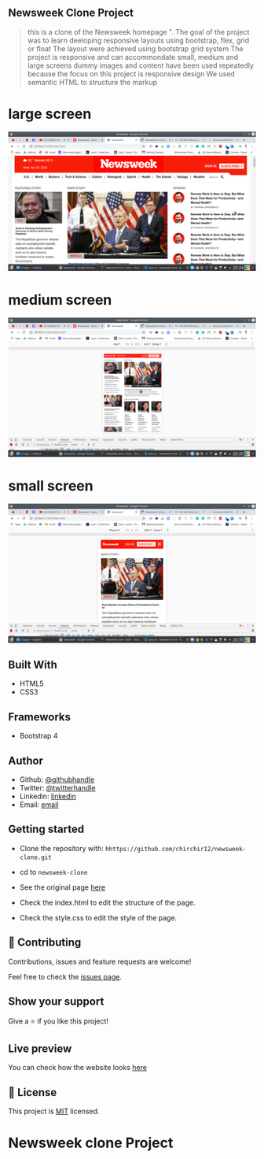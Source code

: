 ## Newsweek  Clone Project

> this is a clone of the Newsweek homepage ". 
> The goal of the project was to learn deeloping responsive layouts using bootstrap, flex, grid or float
>The layout were achieved using bootstrap grid system
> The project is responsive and can accommondate small, medium and large screens
> dummy images and content have been used repeatedly because the focus on this project is responsive design
> We used semantic HTML to structure the markup 
# large screen 
![screenshot](images/screenshots/fullscreen.png)

# medium screen 
![screenshot](images/screenshots/medium.png)

# small screen 
![screenshot](images/screenshots/small-screen.png)

## Built With

- HTML5
- CSS3

## Frameworks
- Bootstrap 4

## Author

- Github: [@githubhandle](https://github.com/chirchir12 )
- Twitter: [@twitterhandle](https://twitter.com/shadochir )
- Linkedin: [linkedin](https://www.linkedin.com/in/emmanuel-chirchir/ )
- Email: [email](chirchir7370@gmail.com)


## Getting started

- Clone the repository with:
    ``` hhttps://github.com/chirchir12/newsweek-clone.git  ```
- cd to ```newsweek-clone```

- See the original page [here](https://www.newsweek.com/)

- Check the index.html to edit the structure of the page.

- Check the style.css to edit the style of the page.

## 🤝 Contributing

Contributions, issues and feature requests are welcome!

Feel free to check the [issues page](issues/).

## Show your support

Give a ⭐️ if you like this project!

## Live preview

You can check how the website looks [here](https://rawcdn.githack.com/chirchir12/newsweek-clone/d11e6fe0e87c7f325e75f2c18b6966e9cde887a5/index.html)
## 📝 License

This project is [MIT](lic.url) licensed.
# Newsweek clone Project